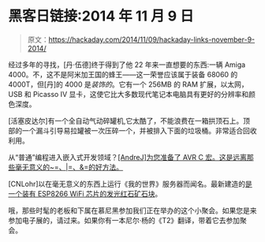 # 黑客日链接:2014 年 11 月 9 日

> 原文：<https://hackaday.com/2014/11/09/hackaday-links-november-9-2014/>

经过多年的寻找，[丹·伍德]终于得到了他 22 年来一直想要的东西:一辆 Amiga 4000。不，这不是阿米加王国的蜂王——这一荣誉应该属于装备 68060 的 4000T，但[丹]的 4000 是*装饰的*。它有一个 256MB 的 RAM 扩展，以太网，USB 和 Picasso IV 显卡，这使它比大多数现代笔记本电脑具有更好的分辨率和颜色深度。

[活塞皮达尔]有一个全自动气动碎罐机,它太酷了，不能浪费在一箱拱顶石上。顶部的一个漏斗引导易拉罐被一次压碎一个，并被排入下面的垃圾桶。非常适合回收利用。

从“普通”编程进入嵌入式开发领域？[[AndreJ]为您准备了 AVR C 宏。这是远离那些毫无意义的~=、|=、&=的好方法。](http://andrejsdiystuff.wordpress.com/2014/11/08/avr-c-programming-macros-library/)

[CNLohr]以在毫无意义的东西上运行《我的世界》服务器而闻名。最新建造的[是一个装有 ESP8266 WiFi 芯片的发光红石矿石块](https://www.youtube.com/watch?v=R1zx0xV0pWw)。

哦，那些时髦的老板和下属在慕尼黑参加我们正在举办的这个小聚会。如果您是来参加电子展的，请过来。如果你有一本尼尔·杨的《T2》翻译，带着它去参加聚会。